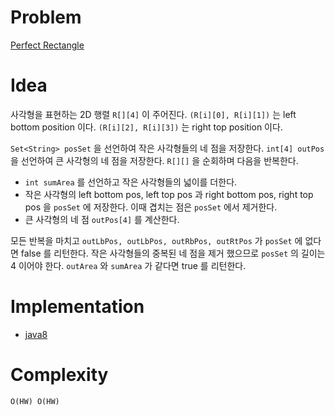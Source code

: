 # Problem

[Perfect Rectangle](https://leetcode.com/problems/perfect-rectangle/)

# Idea

사각형을 표현하는 2D 행렬 `R[][4]` 이 주어진다. `(R[i][0], R[i][1])`
는 left bottom position 이다. `(R[i][2], R[i][3])` 는 right top
position 이다.

`Set<String> posSet` 을 선언하여 작은 사각형들의 네 점을 저장한다.
`int[4] outPos` 을 선언하여 큰 사각형의 네 점을 저장한다.  `R[][]` 을
순회하며 다음을 반복한다.

* `int sumArea` 를 선언하고 작은 사각형들의 넓이를 더한다. 
* 작은 사각형의 left bottom pos, left top pos 과 right bottom pos,
  right top pos 을 `posSet` 에 저장한다. 이때 겹치는 점은 `posSet`
  에서 제거한다.
* 큰 사각형의 네 점 `outPos[4]` 를 계산한다.

모든 반복을 마치고 `outLbPos, outLbPos, outRbPos, outRtPos` 가
`posSet` 에 없다면 false 를 리턴한다. 작은 사각형들의 중복된 네 점을
제거 했으므로 `posSet` 의 길이는 4 이어야 한다.  `outArea` 와
`sumArea` 가 같다면 true 를 리턴한다.

# Implementation

* [java8](Solution.java)

# Complexity

```
O(HW) O(HW)
```
